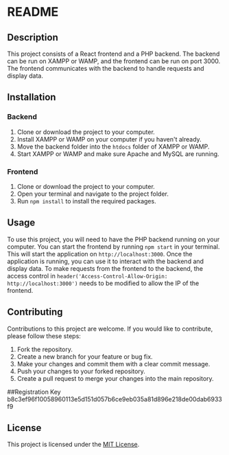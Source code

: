 # README

## Description

This project consists of a React frontend and a PHP backend. The backend can be run on XAMPP or WAMP, and the frontend can be run on port 3000. The frontend communicates with the backend to handle requests and display data. 

## Installation

### Backend

1. Clone or download the project to your computer.
2. Install XAMPP or WAMP on your computer if you haven't already.
3. Move the backend folder into the `htdocs` folder of XAMPP or WAMP.
4. Start XAMPP or WAMP and make sure Apache and MySQL are running.

### Frontend

1. Clone or download the project to your computer.
2. Open your terminal and navigate to the project folder.
3. Run `npm install` to install the required packages.

## Usage

To use this project, you will need to have the PHP backend running on your computer. You can start the frontend by running `npm start` in your terminal. This will start the application on `http://localhost:3000`. Once the application is running, you can use it to interact with the backend and display data. To make requests from the frontend to the backend, the access control in `header('Access-Control-Allow-Origin: http://localhost:3000')` needs to be modified to allow the IP of the frontend.

## Contributing

Contributions to this project are welcome. If you would like to contribute, please follow these steps:

1. Fork the repository.
2. Create a new branch for your feature or bug fix.
3. Make your changes and commit them with a clear commit message.
4. Push your changes to your forked repository.
5. Create a pull request to merge your changes into the main repository.

##Registration Key
b8c3ef96f10058960113e5d151d057b6ce9eb035a81d896e218de00dab6933f9

## License

This project is licensed under the [MIT License](https://opensource.org/licenses/MIT).


